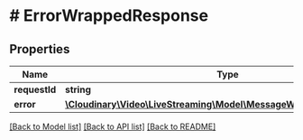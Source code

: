 # # ErrorWrappedResponse

## Properties

| Name        | Type          | Description   | Notes         |
|------------ | ------------- | ------------- | ------------- |
| **requestId** | **string** |  | |
| **error** | [**\Cloudinary\Video\LiveStreaming\Model\MessageWrappedResponseData**](MessageWrappedResponseData.md) |  | [optional] |

[[Back to Model list]](../../README.md#models)
[[Back to API list]](../../README.md#api-endpoints)
[[Back to README]](../../README.md)
